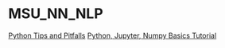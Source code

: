 # MSU_NN_NLP
[Python Tips and Pitfalls](tips-and-pitfalls.ipynb)
[Python, Jupyter, Numpy Basics Tutorial](Python_seminar_2.ipynb)
